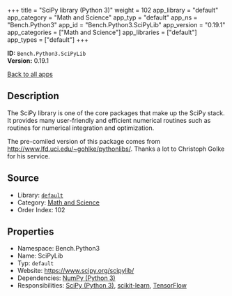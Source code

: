 ﻿+++
title = "SciPy library (Python 3)"
weight = 102
app_library = "default"
app_category = "Math and Science"
app_typ = "default"
app_ns = "Bench.Python3"
app_id = "Bench.Python3.SciPyLib"
app_version = "0.19.1"
app_categories = ["Math and Science"]
app_libraries = ["default"]
app_types = ["default"]
+++

**ID:** `Bench.Python3.SciPyLib`  
**Version:** 0.19.1  
<!--more-->

[Back to all apps](/apps/)

## Description
The SciPy library is one of the core packages that make up the SciPy stack.
It provides many user-friendly and efficient numerical routines such as routines for numerical integration and optimization.


The pre-comiled version of this package comes from
<http://www.lfd.uci.edu/~gohlke/pythonlibs/>.
Thanks a lot to Christoph Golke for his service.

## Source

* Library: [`default`](/app_libraries/default)
* Category: [Math and Science](/app_categories/math-and-science)
* Order Index: 102

## Properties

* Namespace: Bench.Python3
* Name: SciPyLib
* Typ: `default`
* Website: <https://www.scipy.org/scipylib/>
* Dependencies: [NumPy (Python 3)](/apps/Bench.Python3.NumPy)
* Responsibilities: [SciPy (Python 3)](/apps/Bench.Python3.SciPy), [scikit-learn](/apps/Bench.Python3.SciKitLearn), [TensorFlow](/apps/Bench.TensorFlow)

